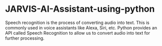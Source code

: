 # JARVIS-AI-Assistant-using-python

Speech recognition is the process of converting audio into text. This is commonly used in voice assistants like Alexa, Siri, etc. Python provides an API called Speech Recognition to allow us to convert audio into text for further processing.
